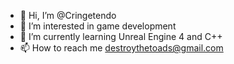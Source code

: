 - 👋 Hi, I’m @Cringetendo
- 👀 I’m interested in game development
- 🌱 I’m currently learning Unreal Engine 4 and C++
- 📫 How to reach me destroythetoads@gmail.com

